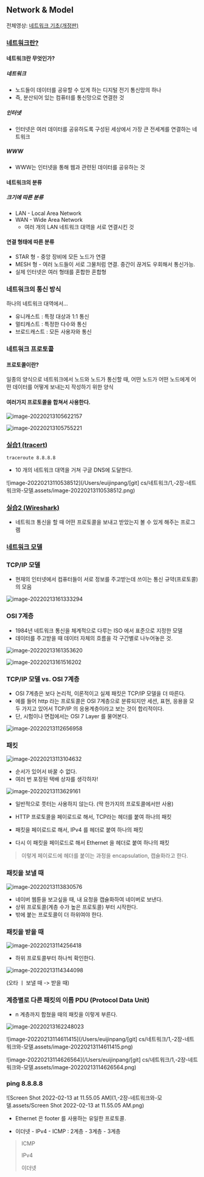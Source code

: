 ## Network & Model

전체영상: [네트워크 기초(개정판)](https://www.youtube.com/playlist?list=PL0d8NnikouEWcF1jJueLdjRIC4HsUlULi)

### [네트워크란?](https://youtu.be/Av9UFzl_wis?list=PL0d8NnikouEWcF1jJueLdjRIC4HsUlULi)

#### 네트워크란 무엇인가?

##### 네트워크

- 노드들이 데이터를 공유할 수 있게 하는 디지털 전기 통신망의 하나
- 즉, 분산되어 있는 컴퓨터를 통신망으로 연결한 것

##### 인터넷

- 인터넷은 여러 데이터를 공유하도록 구성된 세상에서 가장 큰 전세계를 연결하는 네트워크

##### WWW

- WWW는 인터넷을 통해 웹과 관련된 데이터를 공유하는 것



#### 네트워크의 분류

##### 크기에 따른 분류

- LAN - Local Area Network 
- WAN - Wide Area Network
  - 여러 개의 LAN 네트워크 대역을 서로 연결시킨 것


#### 연결 형태에 따른 분류

- STAR 형 - 중앙 장비에 모든 노드가 연결
- MESH 형 - 여러 노드들이 서로 그물처럼 연결. 중간이 끊겨도 우회해서 통신가능.
- 실제 인터넷은 여러 형태를 혼합한 혼합형

### 네트워크의 통신 방식

하나의 네트워크 대역에서...

- 유니캐스트 : 특정 대상과 1:1 통신
- 멀티캐스트 : 특정한 다수와 통신
- 브로드캐스트 : 모든 사용자와 통신

### 네트워크 프로토콜

#### 프로토콜이란?

일종의 양식으로 네트워크에서 노드와 노드가 통신할 때, 어떤 노드가 어떤 노드에게 어떤 데이터를 어떻게 보내는지 작성하기 위한 양식

#### 여러가지 프로토콜을 합쳐서 사용한다.

![image-20220213105622157](1,-2장-네트워크와-모델.assets/image-20220213105622157.png)





![image-20220213105755221](1,-2장-네트워크와-모델.assets/image-20220213105755221.png)

### [실습1 (tracert)](https://youtu.be/paJf7JbBWqY?list=PL0d8NnikouEWcF1jJueLdjRIC4HsUlULi)

```
traceroute 8.8.8.8
```

- 10 개의 네트워크 대역을 거쳐 구글 DNS에 도달한다.

![image-20220213110538512](/Users/euijinpang/[git] cs/네트워크/1,-2장-네트워크와-모델.assets/image-20220213110538512.png)

### [실습2 (Wireshark)](https://youtu.be/vBrQ3yzerMg?list=PL0d8NnikouEWcF1jJueLdjRIC4HsUlULi)

- 네트워크 통신을 할 때 어떤 프로토콜을 보내고 받았는지 볼 수 있게 해주는 프로그램

### [네트워크 모델](https://youtu.be/y9nlT52SAcg?list=PL0d8NnikouEWcF1jJueLdjRIC4HsUlULi)

### TCP/IP 모델

- 현재의 인터넷에서 컴퓨터들이 서로 정보를 주고받는데 쓰이는 통신 규약(프로토콜)의 모음

![image-20220213161333294](1,-2장-네트워크와-모델.assets/image-20220213161333294.png)

### OSI 7계층

- 1984년 네트워크 통신을 체계적으로 다루는 ISO 에서 표준으로 지정한 모델
- 데이터를 주고받을 때 데이터 자체의 흐름을 각 구간별로 나누어놓은 것.

![image-20220213161353620](1,-2장-네트워크와-모델.assets/image-20220213161353620.png)



![image-20220213161516202](1,-2장-네트워크와-모델.assets/image-20220213161516202.png)



### TCP/IP 모델 vs. OSI 7계층

- OSI 7계층은 보다 논리적, 이론적이고 실제 패킷은 TCP/IP 모델을 더 따른다.
- 예를 들어 http 라는 프로토콜은 OSI 7계층으로 분류되지만 세션, 표현, 응용을 모두 가지고 있어서 TCP/IP 의 응용계층이라고 보는 것이 합리적이다.
- 단, 시험이나 면접에서는 OSI 7 Layer 를 물어본다.



![image-20220213112656958](1,-2장-네트워크와-모델.assets/image-20220213112656958.png)



### 패킷

![image-20220213113104632](1,-2장-네트워크와-모델.assets/image-20220213113104632.png)

- 순서가 있어서 바꿀 수 없다.
- 여러 번 포장된 택배 상자를 생각하자!



![image-20220213113629161](1,-2장-네트워크와-모델.assets/image-20220213113629161.png)

- 일반적으로 풋터는 사용하지 않는다. (딱 한가지의 프로토콜에서만 사용)

- HTTP 프로토콜을  페이로드로 해서, TCP라는 헤더를 붙여 하나의 패킷
- 패킷을 페이로드로 해서, IPv4 를 헤더로 붙여 하나의 패킷
- 다시 이 패킷을 페이로드로 해서 Ethernet 을 헤더로 붙여 하나의 패킷



> 이렇게 페이로드에 헤더를 붙이는 과정을 encapsulation, 캡슐화라고 한다.



### 패킷을 보낼 때

![image-20220213113830576](1,-2장-네트워크와-모델.assets/image-20220213113830576.png)

- 네이버 웹툰을 보고싶을 때, 내 요청을 캡슐화하여 네이버로 보낸다.
- 상위 프로토콜(계층 수가 높은 프로토콜) 부터 시작한다. 
- 밖에 붙는 프로토콜이 더 하위여야 한다.



### 패킷을 받을 때

![image-20220213114256418](1,-2장-네트워크와-모델.assets/image-20220213114256418.png)

- 하위 프로토콜부터 하나씩 확인한다.



![image-20220213114344098](1,-2장-네트워크와-모델.assets/image-20220213114344098.png)

(오타 ㅣ 보낼 때 -> 받을 때)



### 계층별로 다른 패킷의 이름 PDU \(Protocol Data Unit)

- n 계층까지 합쳤을 때의 패킷을 이렇게 부른다.

![image-20220213162248023](1,-2장-네트워크와-모델.assets/image-20220213162248023.png)

![image-20220213114611415](/Users/euijinpang/[git] cs/네트워크/1,-2장-네트워크와-모델.assets/image-20220213114611415.png)

![image-20220213114626564](/Users/euijinpang/[git] cs/네트워크/1,-2장-네트워크와-모델.assets/image-20220213114626564.png)

### ping 8.8.8.8

![Screen Shot 2022-02-13 at 11.55.05 AM](1,-2장-네트워크와-모델.assets/Screen Shot 2022-02-13 at 11.55.05 AM.png)

- Ethernet 은 footer 를 사용하는 유일한 프로토콜.

- 이더넷 - IPv4 - ICMP : 2계층 - 3계층 - 3계층 

> ICMP
>
> IPv4
>
> 이더넷

